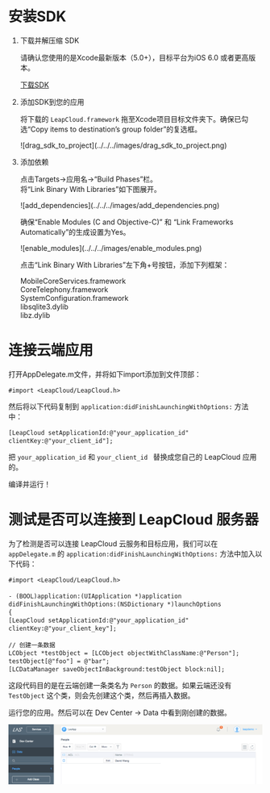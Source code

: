 
# 安装SDK

1. 下载并解压缩 SDK

	请确认您使用的是Xcode最新版本（5.0+），目标平台为iOS 6.0 或者更高版本。

	<a class="download-sdk" href="https://raw.githubusercontent.com/LeapAppServices/LeapCloud-SDK-Release/master/iOS/v1.5.0/LeapCloudAll-v1.5.0.zip">下载SDK</a>

2. 添加SDK到您的应用

	将下载的 `LeapCloud.framework` 拖至Xcode项目目标文件夹下。确保已勾选“Copy items to destination’s group folder”的复选框。
	
	<p class="image-wrapper">
	![drag_sdk_to_project](../../../images/drag_sdk_to_project.png)

3. 添加依赖

	点击Targets→应用名→“Build Phases”栏。</br>
	将“Link Binary With Libraries”如下图展开。
	
	<p class="image-wrapper">
	![add_dependencies](../../../images/add_dependencies.png)
	
    确保“Enable Modules (C and Objective-C)” 和 “Link Frameworks Automatically”的生成设置为Yes。
    
    <p class="image-wrapper">
    ![enable_modules](../../../images/enable_modules.png)
    
	点击“Link Binary With Libraries”左下角+号按钮，添加下列框架：
	
	MobileCoreServices.framework</br>
	CoreTelephony.framework</br>
	SystemConfiguration.framework</br>
	libsqlite3.dylib</br>
	libz.dylib</br>

# 连接云端应用

打开AppDelegate.m文件，并将如下import添加到文件顶部：

```objc
#import <LeapCloud/LeapCloud.h>
```

然后将以下代码复制到 `application:didFinishLaunchingWithOptions:` 方法中：

```objc
[LeapCloud setApplicationId:@"your_application_id" clientKey:@"your_client_id"];
```

把 `your_application_id` 和 `your_client_id ` 替换成您自己的 LeapCloud 应用的。

编译并运行！


# 测试是否可以连接到 LeapCloud 服务器

为了检测是否可以连接 LeapCloud 云服务和目标应用，我们可以在 `appDelegate.m` 的 `application:didFinishLaunchingWithOptions:` 方法中加入以下代码：


```objc
#import <LeapCloud/LeapCloud.h>

- (BOOL)application:(UIApplication *)application didFinishLaunchingWithOptions:(NSDictionary *)launchOptions
{
[LeapCloud setApplicationId:@"your_application_id" clientKey:@"your_client_key"];

// 创建一条数据
LCObject *testObject = [LCObject objectWithClassName:@"Person"];
testObject[@"foo"] = @"bar";
[LCDataManager saveObjectInBackground:testObject block:nil];
```

这段代码目的是在云端创建一条类名为 `Person` 的数据。如果云端还没有 `TestObject` 这个类，则会先创建这个类，然后再插入数据。

运行您的应用。然后可以在 Dev Center -> Data 中看到刚创建的数据。

![imgSDKQSTestAddObj](../../../images/imgSDKQSTestAddObj.png)
